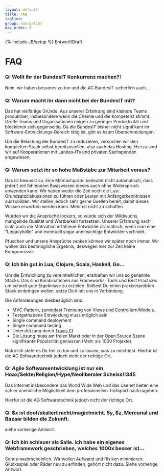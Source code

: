 ```yaml
---
layout: default
title: FAQ
tagline: 
group: navigation
nav_order: 9
---
```

{% include JB/setup %}
<span class="label label-important">
  Entwurf/Draft
</span>


<div class="page-header">
  <h1>FAQ</h1>
</div>

### Q: Wollt Ihr der BundesIT Konkurrenz machen?!

Nein, wir haben besseres zu tun und die AG BundesIT sicherlich auch…


### Q: Warum macht ihr dann nicht bei der BundesIT mit?

Das hat vielfältige Gründe. Aus unserer Erfahrung sind kleinere Teams
produktiver, insbesondere wenn die Chemie und die Kompetenz stimmt.
Große Teams und Organisationen neigen zu geringer Produktivität und
blockieren sich gegenseitig. Da die BundesIT bisher nicht signifikant 
im Software-Entwicklungs-Bereich tätig ist, gibt es kaum Überschneidungen.

Um die Belastung der BundesIT zu reduzieren, versuchen wir den
kompletten Stack selbst bereitzustellen, also auch das Hosting. Hierzu
sind wir auf Kooperationen mit Landes-ITs und privaten Sachspenden
angewiesen.

### Q: Warum setzt ihr so hohe Maßstäbe zur Mitarbeit voraus?

Das ist bewusst so. Eine Mitmachpartei bedeutet nicht automatisch, dass
jede(r) mit fehlendem Basiswissen dieses auch ohne Widerspruch anwenden
kann. Wir haben weder die Zeit noch die Lust Grundsatzdiskussionen zu
führen oder Leuten mit Anfängerkenntnissen auszubilden. Wir stellen
jedoch sehr gerne Quellen bereit, damit dieses Wissen erworben werden
kann. Mehr ist nicht zu schaffen.

Würden wir die Ansprüche lockern, so würde sich der Wildwuchs, mangelnde
Qualität und Wartbarkeit fortsetzen. Unserer Erfahrung nach sinkt auch
die Motivation erfahrene Entwickler dramatisch, wenn man eine "Legacyhölle" und eventuell
sogar uneinsichtige Entwickler vorfindet.

Pfuschen und unsere Ansprüche senken können wir später noch immer. Wir
wollen das bestmögliche Ergebnis, deswegen hier zur Zeit keine
Kompromisse.



### Q: Ich bin gut in Lua, Clojure, Scala, Haskell, Go…

Um die Entwicklung zu vereinheitlichen, erarbeiten wir uns so genannte
Stacks. Das sind Kombinationen aus Frameworks, Tools und Best Practices
um schnell gute Ergebnisse zu erzielen. Solltest Du einen
praxiserprobten Stack einbringen wollen, setze Dich mit uns in
Verbindung.

Die Anforderungen diesbezüglich sind:

-  MVC-Pattern, zumindest Trennung von Views und Controllern/Models.
-  Testgetriebene Entwicklung muss möglich sein
-  Single command deployment
-  Single command testing
-  Unterstützung durch [Travis CI](http://about.travis-ci.org/docs/)
-  Die Lösung muss am freien Markt oder in der Open Source Szene 
   signifikante Popularität geniessen (Mehr als 1000 Projekte).

Natürlich steht es Dir frei zu tun und zu lassen, was zu möchtest.
Hierfür ist die AG Softwaretechnik jedoch nicht der richtige Ort.


### Q: Agile Softwareentwicklung ist nur ein Hoax/Sekte/Religion/Hype/Neoliberaler Scheiss!!345

Das Internet insbesondere das World Wide Web und das Usenet bieten eine
schier unendliche Möglichkeit dem professionellen Trollsport nachzugehen. 


Hierfür ist die AG Softwaretechnik jedoch nicht der richtige Ort.


### Q: $x ist doof/skaliert nicht/magichnicht. $y, $z, Mercurial und Bazaar bilden die Zukunft.

siehe vorherige Antwort.

### Q: Ich bin schlauer als $alle. Ich habe ein eigenes Webframework geschrieben, welches 1000x besser ist…

Sehr unwahrscheinlich.
Wir wollen Aufwand und Risiken minimieren. Glücksspiel oder Räder neu zu erfinden, gehört nicht dazu. Siehe vorherige Antwort.
